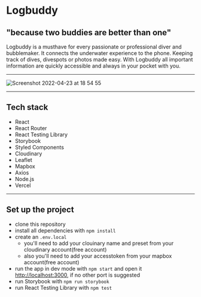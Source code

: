 # Logbuddy
## "because two buddies are better than one"

Logbuddy is a musthave for every passionate or professional diver and bubblemaker. 
It connects the underwater experience to the phone.
Keeping track of dives, divespots or photos made easy.
With Logbuddy all important information are quickly accessible and always in your pocket with you.

---

![Screenshot 2022-04-23 at 18 54 55](https://user-images.githubusercontent.com/91341532/164915956-af3443bf-39fe-4bd5-92cb-f867fa5a306a.png)

---

## Tech stack

- React
- React Router
- React Testing Library
- Storybook
- Styled Components
- Cloudinary
- Leaflet
- Mapbox
- Axios
- Node.js
- Vercel

---

## Set up the project

- clone this repository
- install all dependencies with `npm install`
- create an `.env.local`
  -  you'll need to add your clouinary name and preset from your cloudinary account(free account)
  -  also you'll need to add your accesstoken from your mapbox account(free account) 
- run the app in dev mode with `npm start` and open it [http://localhost:3000](http://localhost:3000), if no other port is suggested
- run Storybook with `npm run storybook`
- run React Testing Library with `npm test`
